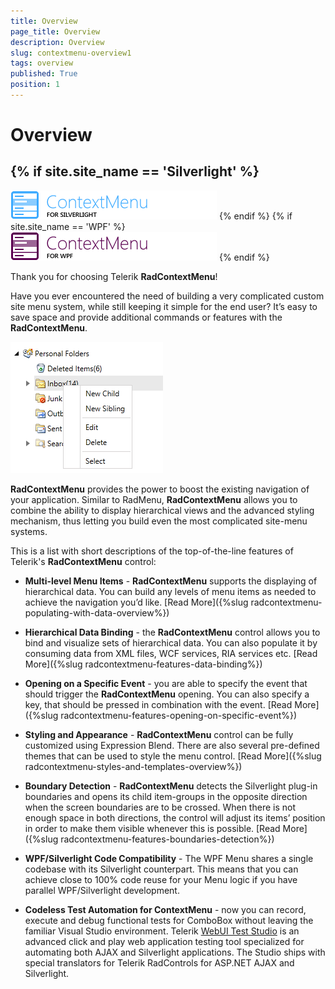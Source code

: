 ```yaml
---
title: Overview
page_title: Overview
description: Overview
slug: contextmenu-overview1
tags: overview
published: True
position: 1
---
```


# Overview


## {% if site.site_name == 'Silverlight' %}
![](images/RadContextMenu_Overview_01.png)
{% endif %}
{% if site.site_name == 'WPF' %}
![](images/RadContextMenu_Overview_01_WPF.png)
{% endif %}

Thank you for choosing Telerik __RadContextMenu__!        

Have you ever encountered the need of building a very complicated custom site menu system, while still keeping it simple for the end user? It’s easy to save space and provide additional commands or features with the __RadContextMenu__.        

![Rad Context Menu Overview 03](images/RadContextMenu_Overview_03.png)

__RadContextMenu__ provides the power to boost the existing navigation of your application. Similar to RadMenu, __RadContextMenu__ allows you to combine the ability to display hierarchical views and the advanced styling mechanism, thus letting you build even the most complicated site-menu systems.        

This is a list with short descriptions of the top-of-the-line features of Telerik's __RadContextMenu__ control:        

* __Multi-level Menu Items__ - __RadContextMenu__ supports the displaying of hierarchical data. You can build any levels of menu items as needed to achieve the navigation you’d like. [Read More]({%slug radcontextmenu-populating-with-data-overview%})

* __Hierarchical Data Binding__ - the __RadContextMenu__ control allows you to bind and visualize sets of hierarchical data. You can also populate it by consuming data from XML files, WCF services, RIA services etc. [Read More]({%slug radcontextmenu-features-data-binding%})

* __Opening on a Specific Event__ - you are able to specify the event that should trigger the __RadContextMenu__ opening. You can also specify a key, that should be pressed in combination with the event. [Read More]({%slug radcontextmenu-features-opening-on-specific-event%})

* __Styling and Appearance__ - __RadContextMenu__ control can be fully customized using Expression Blend. There are also several pre-defined themes that can be used to style the menu control. [Read More]({%slug radcontextmenu-styles-and-templates-overview%})

* __Boundary Detection__ - __RadContextMenu__ detects the Silverlight plug-in boundaries and opens its child item-groups in the opposite direction when the screen boundaries are to be crossed. When there is not enough space in both directions, the control will adjust its items’ position in order to make them visible whenever this is possible. [Read More]({%slug radcontextmenu-features-boundaries-detection%})

* __WPF/Silverlight Code Compatibility__ - The WPF Menu shares a single codebase with its Silverlight counterpart. This means that you can achieve close to 100% code reuse for your Menu logic if you have parallel WPF/Silverlight development.          

* __Codeless Test Automation for ContextMenu__ - now you can record, execute and debug functional tests for ComboBox without leaving the familiar Visual Studio environment. Telerik [WebUI Test Studio](http://www.telerik.com/products/web-testing-tools/webui-test-studio-features.aspx) is an advanced click and play web application testing tool specialized for automating both AJAX and Silverlight applications. The Studio ships with special translators for Telerik RadControls for ASP.NET AJAX and Silverlight.          
